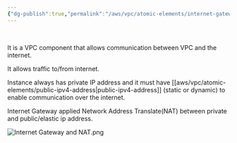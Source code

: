 ```yaml
---
{"dg-publish":true,"permalink":"/aws/vpc/atomic-elements/internet-gateway/"}
---
```


<br>


It is a VPC component that allows communication between VPC and the internet.

It allows traffic to/from internet.

Instance always has private IP address and it must have [[aws/vpc/atomic-elements/public-ipv4-address\|public-ipv4-address]] (static or dynamic) to enable communication over the internet.

Internet Gateway applied Network Address Translate(NAT) between private and public/elastic ip address.

![Internet Gateway and NAT.png](/img/user/aws/vpc/png/atomic-elements/Internet%20Gateway%20and%20NAT.png)